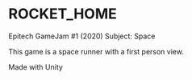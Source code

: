 # ROCKET_HOME

Epitech GameJam #1 (2020)
Subject: Space

This game is a space runner with a first person view.

Made with Unity

